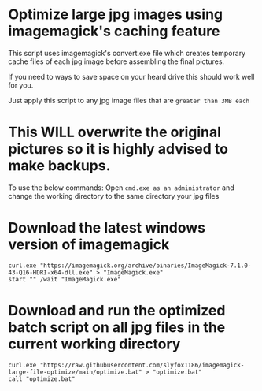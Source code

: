 # Optimize large jpg images using imagemagick's caching feature
This script uses imagemagick's convert.exe file which creates temporary cache files of each jpg image before assembling the final pictures.

If you need to ways to save space on your heard drive this should work well for you.

Just apply this script to any jpg image files that are `greater than 3MB each`

# This WILL overwrite the original pictures so it is highly advised to make backups.

To use the below commands:
Open `cmd.exe as an administrator` and change the working directory to the same directory your jpg files

# Download the latest windows version of imagemagick
```
curl.exe "https://imagemagick.org/archive/binaries/ImageMagick-7.1.0-43-Q16-HDRI-x64-dll.exe" > "ImageMagick.exe"
start "" /wait "ImageMagick.exe"
```

# Download and run the optimized batch script on all jpg files in the current working directory
```
curl.exe "https://raw.githubusercontent.com/slyfox1186/imagemagick-large-file-optimize/main/optimize.bat" > "optimize.bat"
call "optimize.bat"
```
